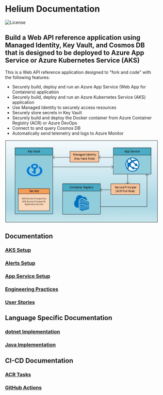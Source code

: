 # Helium Documentation

![License](https://img.shields.io/badge/license-MIT-green.svg)

## Build a Web API reference application using Managed Identity, Key Vault, and Cosmos DB that is designed to be deployed to Azure App Service or Azure Kubernetes Service (AKS)

This is a Web API reference application designed to "fork and code" with the following features:

- Securely build, deploy and run an Azure App Service (Web App for Containers) application
- Securely build, deploy and run an Azure Kubernetes Service (AKS) application
- Use Managed Identity to securely access resources
- Securely store secrets in Key Vault
- Securely build and deploy the Docker container from Azure Container Registry (ACR) or Azure DevOps
- Connect to and query Cosmos DB
- Automatically send telemetry and logs to Azure Monitor

![alt text](images/architecture.jpg "Architecture Diagram")

## Documentation

### [AKS Setup](aks/README.md)

### [Alerts Setup](AlertSetup.md)

### [App Service Setup](AppService.md)

### [Engineering Practices](EngineeringPractices.md)

### [User Stories](UserStories.md)

## Language Specific Documentation

### [dotnet Implementation](CSharp-ASPDotNet-Developer.md)

### [Java Implementation](Java-SpringBoot-Developer.md)

## CI-CD Documentation

### [ACR Tasks](CI-CD/ACRTask.md)

### [GitHub Actions](CI-CD/GithubActions.md)
